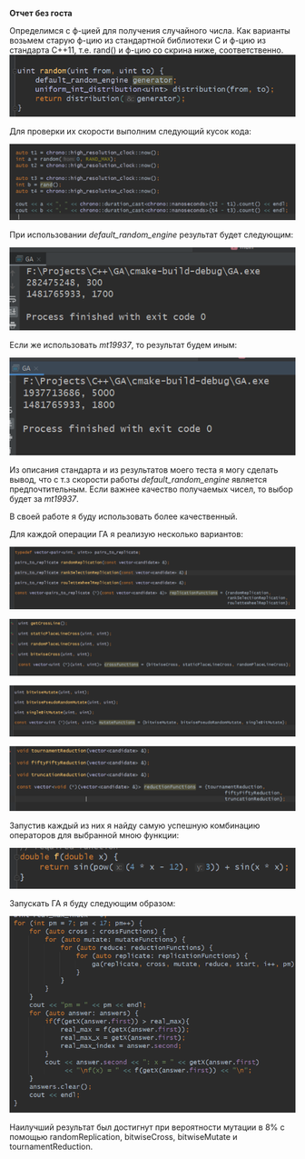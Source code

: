 **Отчет без госта**

Определимся с ф-цией для получения случайного числа. Как варианты возьмем старую ф-цию из стандартной библиотеки С и ф-цию из стандарта С++11, т.е. rand() и ф-цию со скрина ниже, соответственно.
![image-20210105182924880](screens\image-20210105182924880.png) 

Для проверки их скорости выполним следующий кусок кода:

![image-20210105182242047](screens\image-20210105182242047.png)

При использовании *default_random_engine* результат будет следующим:

![image-20210105182058408](screens\image-20210105182058408.png)

Если же использовать *mt19937*, то результат будем иным:

![image-20210105182753082](screens\image-20210105182753082.png)

Из описания стандарта и из результатов моего теста я могу сделать вывод, что с т.з скорости работы *default_random_engine*  является предпочтительным. Если важнее качество получаемых чисел, то выбор будет за *mt19937*. 

В своей работе я буду использовать более качественный.

Для каждой операции ГА я реализую несколько вариантов:

![image-20210106004240183](screens\image-20210106004240183.png)

![image-20210106004228723](screens\image-20210106004228723.png)

![image-20210106004252918](screens\image-20210106004252918.png)

![image-20210106004303006](screens\image-20210106004303006.png)

Запустив каждый из них я найду самую успешную комбинацию операторов для выбранной мною функции:

![image-20210106004425590](screens\image-20210106004425590.png)

Запускать ГА я буду следующим образом:

![image-20210106004401351](screens\image-20210106004401351.png)

Наилучший результат был достигнут при вероятности мутации в 8% с помощью randomReplication, bitwiseCross, bitwiseMutate и tournamentReduction.







